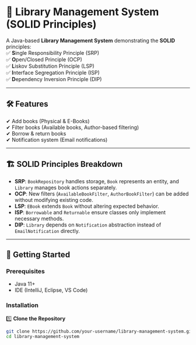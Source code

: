 # 📖 Library Management System (SOLID Principles)  

A Java-based **Library Management System** demonstrating the **SOLID** principles:  
✅ **S**ingle Responsibility Principle (SRP)  
✅ **O**pen/Closed Principle (OCP)  
✅ **L**iskov Substitution Principle (LSP)  
✅ **I**nterface Segregation Principle (ISP)  
✅ **D**ependency Inversion Principle (DIP)  

---

## 🛠 Features  
✔ Add books (Physical & E-Books)  
✔ Filter books (Available books, Author-based filtering)  
✔ Borrow & return books  
✔ Notification system (Email notifications)  


---

## 🏗 SOLID Principles Breakdown  
- **SRP**: `BookRepository` handles storage, `Book` represents an entity, and `Library` manages book actions separately.  
- **OCP**: New filters (`AvailableBookFilter`, `AuthorBookFilter`) can be added without modifying existing code.  
- **LSP**: `EBook` extends `Book` without altering expected behavior.  
- **ISP**: `Borrowable` and `Returnable` ensure classes only implement necessary methods.  
- **DIP**: `Library` depends on `Notification` abstraction instead of `EmailNotification` directly.  

---

## 🚀 Getting Started  

### Prerequisites  
- Java 11+  
- IDE (IntelliJ, Eclipse, VS Code)  

### Installation  
1️⃣ **Clone the Repository**  
```bash
git clone https://github.com/your-username/library-management-system.git
cd library-management-system

